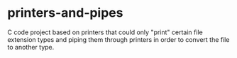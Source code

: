 # printers-and-pipes
C code project based on printers that could only "print" certain file extension types and piping them through printers in order to convert the file to another type. 
